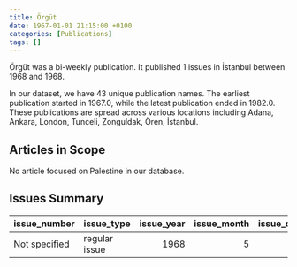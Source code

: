 ```yaml
---
title: Örgüt
date: 1967-01-01 21:15:00 +0100
categories: [Publications]
tags: []
---
```


Örgüt was a bi-weekly publication. It published 1 issues in İstanbul between 1968 and 1968.

In our dataset, we have 43 unique publication names. The earliest publication started in 1967.0, while the latest publication ended in 1982.0. These publications are spread across various locations including Adana, Ankara, London, Tunceli, Zonguldak, Ören, İstanbul.

## Articles in Scope

No article focused on Palestine in our database.

## Issues Summary

| issue_number   | issue_type    |   issue_year |   issue_month |   issue_day |
|:---------------|:--------------|-------------:|--------------:|------------:|
| Not specified  | regular issue |         1968 |             5 |          26 |